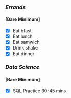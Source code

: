 ### *Errands*
#### [Bare Minimum]

* [x] Eat bfast
* [x] Eat lunch
* [x] Eat samwich
* [x] Drink shake
* [x] Eat dinner
### *Data Science*
#### [Bare Minimum]
* [x] SQL Practice 30-45 mins


